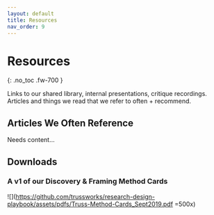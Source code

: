 ```yaml
---
layout: default
title: Resources
nav_order: 9
---
```


# Resources
{: .no_toc .fw-700 }

Links to our shared library, internal presentations, critique recordings. Articles and things we read that we refer to often + recommend. 

## Articles We Often Reference

Needs content...

## Downloads

### A v1 of our Discovery & Framing Method Cards 
![](https://github.com/trussworks/research-design-playbook/assets/pdfs/Truss-Method-Cards_Sept2019.pdf =500x)

